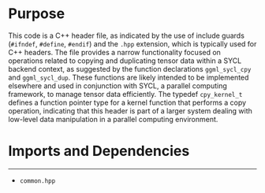 # Purpose
This code is a C++ header file, as indicated by the use of include guards (`#ifndef`, `#define`, `#endif`) and the `.hpp` extension, which is typically used for C++ headers. The file provides a narrow functionality focused on operations related to copying and duplicating tensor data within a SYCL backend context, as suggested by the function declarations `ggml_sycl_cpy` and `ggml_sycl_dup`. These functions are likely intended to be implemented elsewhere and used in conjunction with SYCL, a parallel computing framework, to manage tensor data efficiently. The typedef `cpy_kernel_t` defines a function pointer type for a kernel function that performs a copy operation, indicating that this header is part of a larger system dealing with low-level data manipulation in a parallel computing environment.
# Imports and Dependencies

---
- `common.hpp`


